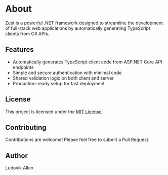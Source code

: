 # About

Zest is a powerful .NET framework designed to streamline the development of full-stack web applications by automatically generating TypeScript clients from C# APIs.

## Features

- Automatically generates TypeScript client code from ASP.NET Core API endpoints
- Simple and secure authentication with minimal code
- Shared validation logic on both client and server
- Production-ready setup for fast deployment

## License

This project is licensed under the [MIT License](LICENSE).

## Contributing

Contributions are welcome! Please feel free to submit a Pull Request.

## Author

Ludovik Allen